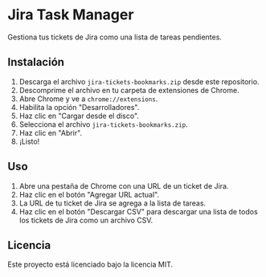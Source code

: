 # Jira Task Manager

Gestiona tus tickets de Jira como una lista de tareas pendientes.

## Instalación

1. Descarga el archivo `jira-tickets-bookmarks.zip` desde este repositorio.
2. Descomprime el archivo en tu carpeta de extensiones de Chrome.
3. Abre Chrome y ve a `chrome://extensions`.
4. Habilita la opción "Desarrolladores".
5. Haz clic en "Cargar desde el disco".
6. Selecciona el archivo `jira-tickets-bookmarks.zip`.
7. Haz clic en "Abrir".
8. ¡Listo!

## Uso

1. Abre una pestaña de Chrome con una URL de un ticket de Jira.
2. Haz clic en el botón "Agregar URL actual".
3. La URL de tu ticket de Jira se agrega a la lista de tareas.
4. Haz clic en el botón "Descargar CSV" para descargar una lista de todos los tickets de Jira como un archivo CSV.

## Licencia

Este proyecto está licenciado bajo la licencia MIT.

